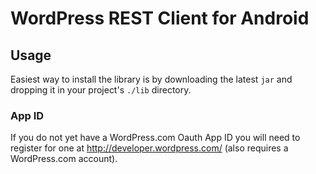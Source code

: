 # WordPress REST Client for Android

## Usage

Easiest way to install the library is by downloading the latest `jar` and dropping it in your project's `./lib` directory.

### App ID

If you do not yet have a WordPress.com Oauth App ID you will need to register for one at http://developer.wordpress.com/ (also requires a WordPress.com account).

